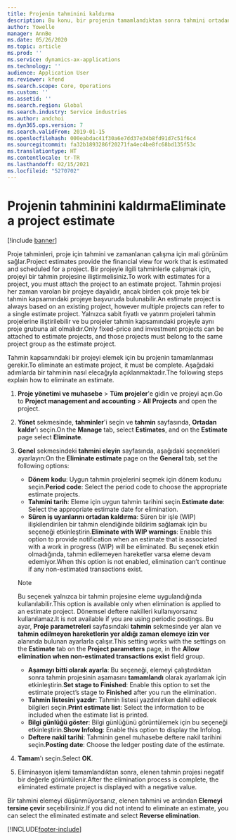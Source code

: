 ```yaml
---
title: Projenin tahminini kaldırma
description: Bu konu, bir projenin tamamlandıktan sonra tahmini ortadan kaldırma hakkında bilgi sağlar.
author: Yowelle
manager: AnnBe
ms.date: 05/26/2020
ms.topic: article
ms.prod: ''
ms.service: dynamics-ax-applications
ms.technology: ''
audience: Application User
ms.reviewer: kfend
ms.search.scope: Core, Operations
ms.custom: ''
ms.assetid: ''
ms.search.region: Global
ms.search.industry: Service industries
ms.author: andchoi
ms.dyn365.ops.version: 7
ms.search.validFrom: 2019-01-15
ms.openlocfilehash: 000eabdac41f30a6e7dd37e34b8fd91d7c51f6c4
ms.sourcegitcommit: fa32b1893286f20271fa4ec4be8fc68bd135f53c
ms.translationtype: HT
ms.contentlocale: tr-TR
ms.lasthandoff: 02/15/2021
ms.locfileid: "5270702"
---
```

# <a name="eliminate-a-project-estimate"></a><span data-ttu-id="c0308-103">Projenin tahminini kaldırma</span><span class="sxs-lookup"><span data-stu-id="c0308-103">Eliminate a project estimate</span></span>

[!include [banner](../includes/banner.md)]

<span data-ttu-id="c0308-104">Proje tahminleri, proje için tahmini ve zamanlanan çalışma için mali görünüm sağlar.</span><span class="sxs-lookup"><span data-stu-id="c0308-104">Project estimates provide the financial view for work that is estimated and scheduled for a project.</span></span> <span data-ttu-id="c0308-105">Bir projeyle ilgili tahminlerle çalışmak için, projeyi bir tahmin projesine iliştirmelisiniz.</span><span class="sxs-lookup"><span data-stu-id="c0308-105">To work with estimates for a project, you must attach the project to an estimate project.</span></span> <span data-ttu-id="c0308-106">Tahmin projesi her zaman varolan bir projeye dayalıdır, ancak birden çok proje tek bir tahmin kapsamındaki projeye başvuruda bulunabilir.</span><span class="sxs-lookup"><span data-stu-id="c0308-106">An estimate project is always based on an existing project, however multiple projects can refer to a single estimate project.</span></span> <span data-ttu-id="c0308-107">Yalnızca sabit fiyatlı ve yatırım projeleri tahmin projelerine iliştirilebilir ve bu projeler tahmin kapsamındaki projeyle aynı proje grubuna ait olmalıdır.</span><span class="sxs-lookup"><span data-stu-id="c0308-107">Only fixed-price and investment projects can be attached to estimate projects, and those projects must belong to the same project group as the estimate project.</span></span>

<span data-ttu-id="c0308-108">Tahmin kapsamındaki bir projeyi elemek için bu projenin tamamlanması gerekir.</span><span class="sxs-lookup"><span data-stu-id="c0308-108">To eliminate an estimate project, it must be complete.</span></span> <span data-ttu-id="c0308-109">Aşağıdaki adımlarda bir tahminin nasıl elecağıyla açıklanmaktadır.</span><span class="sxs-lookup"><span data-stu-id="c0308-109">The following steps explain how to eliminate an estimate.</span></span>

1. <span data-ttu-id="c0308-110">**Proje yönetimi ve muhasebe** > **Tüm projeler**'e gidin ve projeyi açın.</span><span class="sxs-lookup"><span data-stu-id="c0308-110">Go to **Project management and accounting** > **All Projects** and open the project.</span></span> 
2. <span data-ttu-id="c0308-111">**Yönet** sekmesinde, **tahminler**'i seçin ve **tahmin** sayfasında, **Ortadan kaldır**'ı seçin.</span><span class="sxs-lookup"><span data-stu-id="c0308-111">On the **Manage** tab, select **Estimates**, and on the **Estimate** page select **Eliminate**.</span></span>
3. <span data-ttu-id="c0308-112">**Genel** sekmesindeki **tahmini eleyin** sayfasında, aşağıdaki seçenekleri ayarlayın:</span><span class="sxs-lookup"><span data-stu-id="c0308-112">On the **Eliminate estimate** page on the **General** tab, set the following options:</span></span>

   - <span data-ttu-id="c0308-113">**Dönem kodu**: Uygun tahmin projelerini seçmek için dönem kodunu seçin.</span><span class="sxs-lookup"><span data-stu-id="c0308-113">**Period code**: Select the period code to choose the appropriate estimate projects.</span></span> 
   - <span data-ttu-id="c0308-114">**Tahmini tarih**: Eleme için uygun tahmin tarihini seçin.</span><span class="sxs-lookup"><span data-stu-id="c0308-114">**Estimate date**: Select the appropriate estimate date for elimination.</span></span>
   - <span data-ttu-id="c0308-115">**Süren iş uyarılarını ortadan kaldırma**: Süren bir işle (WIP) ilişkilendirilen bir tahmin elendiğinde bildirim sağlamak için bu seçeneği etkinleştirin.</span><span class="sxs-lookup"><span data-stu-id="c0308-115">**Eliminate with WIP warnings**: Enable this option to provide notification when an estimate that is associated with a work in progress (WIP) will be eliminated.</span></span> <span data-ttu-id="c0308-116">Bu seçenek etkin olmadığında, tahmin edilemeyen hareketler varsa eleme devam edemiyor.</span><span class="sxs-lookup"><span data-stu-id="c0308-116">When this option is not enabled, elimination can’t continue if any non-estimated transactions exist.</span></span> 
   > [!NOTE]
   > <span data-ttu-id="c0308-117">Bu seçenek yalnızca bir tahmin projesine eleme uygulandığında kullanılabilir.</span><span class="sxs-lookup"><span data-stu-id="c0308-117">This option is available only when elimination is applied to an estimate project.</span></span> <span data-ttu-id="c0308-118">Dönemsel deftere nakilleri kullanıyorsanız kullanılamaz.</span><span class="sxs-lookup"><span data-stu-id="c0308-118">It is not available if you are using periodic postings.</span></span> <span data-ttu-id="c0308-119">Bu ayar, **Proje parametreleri** sayfasındaki **tahmin** sekmesinde yer alan ve **tahmin edilmeyen hareketlerin yer aldığı zaman elemeye izin ver** alanında bulunan ayarlarla çalışır.</span><span class="sxs-lookup"><span data-stu-id="c0308-119">This setting works with the settings on the **Estimate** tab on the **Project parameters** page, in the **Allow elimination when non-estimated transactions exist** field group.</span></span>
   - <span data-ttu-id="c0308-120">**Aşamayı bitti olarak ayarla**: Bu seçeneği, elemeyi çalıştırdıktan sonra tahmin projesinin aşamasını **tamamlandı** olarak ayarlamak için etkinleştirin.</span><span class="sxs-lookup"><span data-stu-id="c0308-120">**Set stage to Finished**: Enable this option to set the estimate project’s stage to **Finished** after you run the elimination.</span></span>
   - <span data-ttu-id="c0308-121">**Tahmin listesini yazdır**: Tahmin listesi yazdırılırken dahil edilecek bilgileri seçin.</span><span class="sxs-lookup"><span data-stu-id="c0308-121">**Print estimate list**: Select the information to be included when the estimate list is printed.</span></span>
   - <span data-ttu-id="c0308-122">**Bilgi günlüğü göster**: Bilgi günlüğünü görüntülemek için bu seçeneği etkinleştirin.</span><span class="sxs-lookup"><span data-stu-id="c0308-122">**Show Infolog**: Enable this option to display the Infolog.</span></span>
   - <span data-ttu-id="c0308-123">**Deftere nakil tarihi**: Tahminin genel muhasebe deftere nakil tarihini seçin.</span><span class="sxs-lookup"><span data-stu-id="c0308-123">**Posting date**: Choose the ledger posting date of the estimate.</span></span>

4.  <span data-ttu-id="c0308-124">**Tamam**'ı seçin.</span><span class="sxs-lookup"><span data-stu-id="c0308-124">Select **OK**.</span></span>
5. <span data-ttu-id="c0308-125">Eliminasyon işlemi tamamlandıktan sonra, elenen tahmin projesi negatif bir değerle görüntülenir.</span><span class="sxs-lookup"><span data-stu-id="c0308-125">After the elimination process is complete, the eliminated estimate project is displayed with a negative value.</span></span> 

<span data-ttu-id="c0308-126">Bir tahmini elemeyi düşünmüyorsanız, elenen tahmini ve ardından **Elemeyi tersine çevir** seçebilirsiniz.</span><span class="sxs-lookup"><span data-stu-id="c0308-126">If you did not intend to eliminate an estimate, you can select the eliminated estimate and select **Reverse elimination**.</span></span>   


[!INCLUDE[footer-include](../includes/footer-banner.md)]